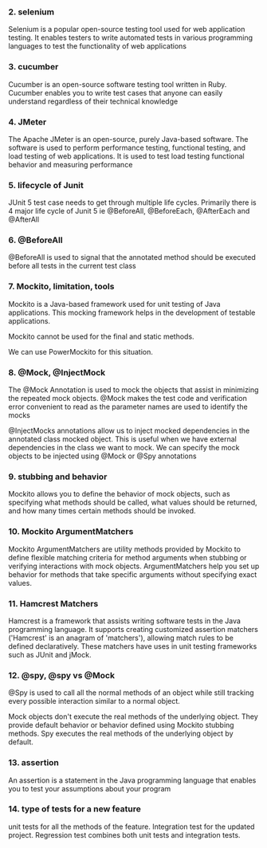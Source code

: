 ### 2. selenium
Selenium is a popular open-source testing tool used for web application testing. 
It enables testers to write automated tests in various programming languages to test the functionality of web applications
### 3. cucumber
Cucumber is an open-source software testing tool written in Ruby. 
Cucumber enables you to write test cases that anyone can easily understand regardless of their technical knowledge
### 4. JMeter
The Apache JMeter is an open-source, purely Java-based software. The software is used to perform performance testing, functional testing, and load testing of web applications. 
It is used to test load testing functional behavior and measuring performance
### 5. lifecycle of Junit
JUnit 5 test case needs to get through multiple life cycles. 
Primarily there is 4 major life cycle of Junit 5 ie @BeforeAll, @BeforeEach, @AfterEach and @AfterAll
### 6. @BeforeAll
@BeforeAll is used to signal that the annotated method should be executed before all tests in the current test class
### 7. Mockito, limitation, tools
Mockito is a Java-based framework used for unit testing of Java applications. This mocking framework helps in the development of testable applications.

Mockito cannot be used for the final and static methods.

We can use PowerMockito for this situation.
### 8. @Mock, @InjectMock
The @Mock Annotation is used to mock the objects that assist in minimizing the repeated mock objects. 
@Mock makes the test code and verification error convenient to read as the parameter names are used to identify the mocks

@InjectMocks annotations allow us to inject mocked dependencies in the annotated class mocked object. 
This is useful when we have external dependencies in the class we want to mock. We can specify the mock objects to be injected using @Mock or @Spy annotations
### 9. stubbing and behavior
Mockito allows you to define the behavior of mock objects, such as specifying what methods should be called, what values should be returned, 
and how many times certain methods should be invoked.
### 10. Mockito ArgumentMatchers
Mockito ArgumentMatchers are utility methods provided by Mockito to define flexible matching criteria for method arguments when stubbing or verifying interactions with mock objects. 
ArgumentMatchers help you set up behavior for methods that take specific arguments without specifying exact values.
### 11. Hamcrest Matchers
Hamcrest is a framework that assists writing software tests in the Java programming language. 
It supports creating customized assertion matchers ('Hamcrest' is an anagram of 'matchers'), allowing match rules to be defined declaratively. 
These matchers have uses in unit testing frameworks such as JUnit and jMock.
### 12. @spy, @spy vs @Mock
@Spy is used to call all the normal methods of an object while still tracking every possible interaction similar to a normal object.

Mock objects don't execute the real methods of the underlying object. They provide default behavior or behavior defined using Mockito stubbing methods. 
Spy executes the real methods of the underlying object by default.
### 13. assertion
An assertion is a statement in the Java programming language that enables you to test your assumptions about your program
### 14. type of tests for a new feature
unit tests for all the methods of the feature. Integration test for the updated project. Regression test combines both unit tests and integration tests.
